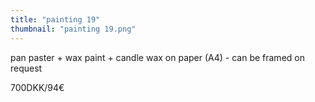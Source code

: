 ```yaml
---
title: "painting 19"
thumbnail: "painting 19.png"
---
```

pan paster + wax paint + candle wax on paper (A4) - can be framed on request


700DKK/94€